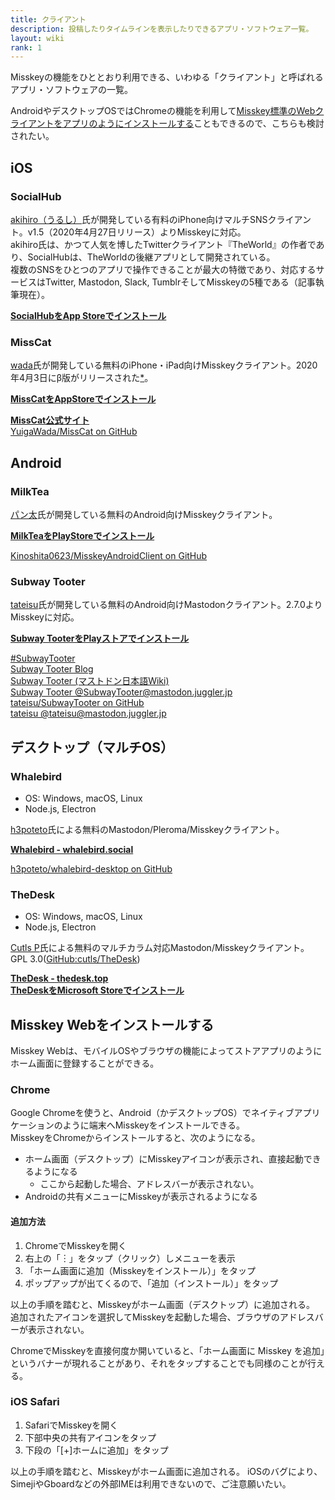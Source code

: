 ```yaml
---
title: クライアント
description: 投稿したりタイムラインを表示したりできるアプリ・ソフトウェア一覧。
layout: wiki
rank: 1
---
```

Misskeyの機能をひととおり利用できる、いわゆる「クライアント」と呼ばれるアプリ・ソフトウェアの一覧。  

AndroidやデスクトップOSではChromeの機能を利用して[Misskey標準のWebクライアントをアプリのようにインストールする](#Misskey%20Web%E3%82%92%E3%82%A4%E3%83%B3%E3%82%B9%E3%83%88%E3%83%BC%E3%83%AB%E3%81%99%E3%82%8B)こともできるので、こちらも検討されたい。

## iOS
### SocialHub
[akihiro（うるし）](https://misskey.io/@U_Akihir0)氏が開発している有料のiPhone向けマルチSNSクライアント。v1.5（2020年4月27日リリース）よりMisskeyに対応。  
akihiro氏は、かつて人気を博したTwitterクライアント『TheWorld』の作者であり、SocialHubは、TheWorldの後継アプリとして開発されている。  
複数のSNSをひとつのアプリで操作できることが最大の特徴であり、対応するサービスはTwitter, Mastodon, Slack, TumblrそしてMisskeyの5種である（記事執筆現在）。

**[SocialHubをApp Storeでインストール](https://apps.apple.com/jp/app/id1474451582)**

### MissCat
[wada](https://misskey.io/@wada)氏が開発している無料のiPhone・iPad向けMisskeyクライアント。2020年4月3日にβ版がリリースされた[*](https://misskey.io/notes/85nl8qgjsf)。

**[MissCatをAppStoreでインストール](https://apps.apple.com/app/id1505059993)**

**[MissCat公式サイト](https://yuiga.dev/misscat/)**  
[YuigaWada/MissCat on GitHub](https://github.com/YuigaWada/MissCat)

## Android
### MilkTea
[パン太](https://misskey.io/@Panta)氏が開発している無料のAndroid向けMisskeyクライアント。

**[MilkTeaをPlayStoreでインストール](https://play.google.com/store/apps/details?id=jp.panta.misskeyandroidclient)**

[Kinoshita0623/MisskeyAndroidClient on GitHub](https://github.com/Kinoshita0623/MisskeyAndroidClient)

### Subway Tooter
[tateisu](https://mastodon.juggler.jp/@tateisu)氏が開発している無料のAndroid向けMastodonクライアント。2.7.0よりMisskeyに対応。

**[Subway TooterをPlayストアでインストール](https://play.google.com/store/apps/details?id=jp.juggler.subwaytooter&hl=ja)**

[#SubwayTooter](https://mastodon.juggler.jp/tags/subwaytooter)  
[Subway Tooter Blog](http://subwaytooter.hatenadiary.jp/)  
[Subway Tooter (マストドン日本語Wiki)](https://ja.mstdn.wiki/Subway_Tooter)  
[Subway Tooter @SubwayTooter@mastodon.juggler.jp](https://mastodon.juggler.jp/@SubwayTooter)  
[tateisu/SubwayTooter on GitHub](https://github.com/tateisu/SubwayTooter)  
[tateisu @tateisu@mastodon.juggler.jp](https://mastodon.juggler.jp/@tateisu)

## デスクトップ（マルチOS）
### Whalebird
- OS: Windows, macOS, Linux  
- Node.js, Electron

[h3poteto](https://pleroma.io/users/h3poteto)氏による無料のMastodon/Pleroma/Misskeyクライアント。

**[Whalebird - whalebird.social](https://whalebird.social/ja)**

[h3poteto/whalebird-desktop on GitHub](https://github.com/h3poteto/whalebird-desktop)

### TheDesk
- OS: Windows, macOS, Linux  
- Node.js, Electron

[Cutls P](https://kirishima.cloud/@Cutls)氏による無料のマルチカラム対応Mastodon/Misskeyクライアント。  
GPL 3.0([GitHub:cutls/TheDesk](https://github.com/cutls/TheDesk))

**[TheDesk - thedesk.top](https://thedesk.top/)**  
**[TheDeskをMicrosoft Storeでインストール](https://www.microsoft.com/store/productId/9P2NDNZ0GWZF)**

## Misskey Webをインストールする
Misskey Webは、モバイルOSやブラウザの機能によってストアアプリのようにホーム画面に登録することができる。

### Chrome
Google Chromeを使うと、Android（かデスクトップOS）でネイティブアプリケーションのように端末へMisskeyをインストールできる。  
MisskeyをChromeからインストールすると、次のようになる。

- ホーム画面（デスクトップ）にMisskeyアイコンが表示され、直接起動できるようになる
  * ここから起動した場合、アドレスバーが表示されない。
- Androidの共有メニューにMisskeyが表示されるようになる

#### 追加方法
1. ChromeでMisskeyを開く
2. 右上の「︙」をタップ（クリック）しメニューを表示
3. 「ホーム画面に追加（Misskeyをインストール）」をタップ
4. ポップアップが出てくるので、「追加（インストール）」をタップ

以上の手順を踏むと、Misskeyがホーム画面（デスクトップ）に追加される。  
追加されたアイコンを選択してMisskeyを起動した場合、ブラウザのアドレスバーが表示されない。

ChromeでMisskeyを直接何度か開いていると、「ホーム画面に Misskey を追加」というバナーが現れることがあり、それをタップすることでも同様のことが行える。

### iOS Safari
1. SafariでMisskeyを開く
2. 下部中央の共有アイコンをタップ
3. 下段の「[+]ホームに追加」をタップ

以上の手順を踏むと、Misskeyがホーム画面に追加される。 
iOSのバグにより、SimejiやGboardなどの外部IMEは利用できないので、ご注意願いたい。
